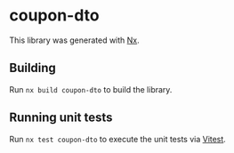 # coupon-dto

This library was generated with [Nx](https://nx.dev).

## Building

Run `nx build coupon-dto` to build the library.

## Running unit tests

Run `nx test coupon-dto` to execute the unit tests via [Vitest](https://vitest.dev/).

